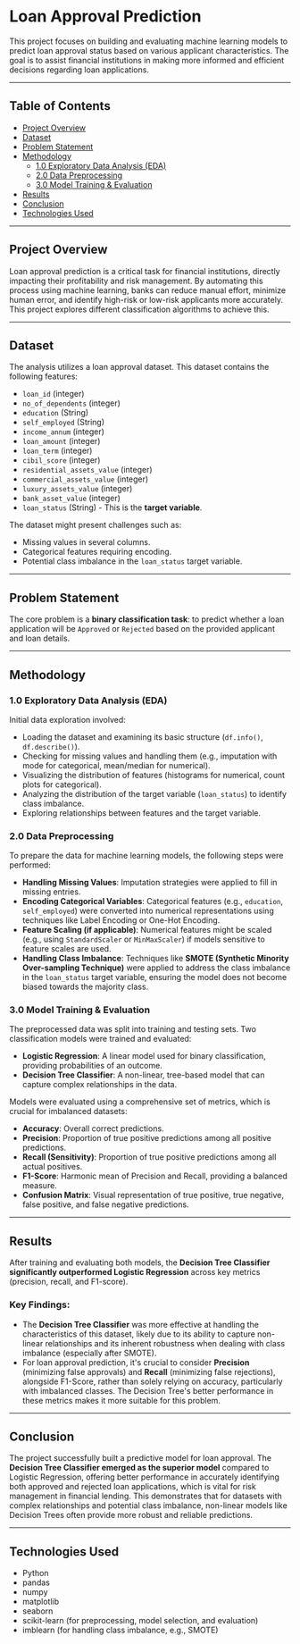 # Loan Approval Prediction

This project focuses on building and evaluating machine learning models to predict loan approval status based on various applicant characteristics. The goal is to assist financial institutions in making more informed and efficient decisions regarding loan applications.

---

## Table of Contents

- [Project Overview](#project-overview)
- [Dataset](#dataset)
- [Problem Statement](#problem-statement)
- [Methodology](#methodology)
  - [1.0 Exploratory Data Analysis (EDA)](#10-exploratory-data-analysis-eda)
  - [2.0 Data Preprocessing](#20-data-preprocessing)
  - [3.0 Model Training & Evaluation](#30-model-training--evaluation)
- [Results](#results)
- [Conclusion](#conclusion)
- [Technologies Used](#technologies-used)

---

## Project Overview

Loan approval prediction is a critical task for financial institutions, directly impacting their profitability and risk management. By automating this process using machine learning, banks can reduce manual effort, minimize human error, and identify high-risk or low-risk applicants more accurately. This project explores different classification algorithms to achieve this.

---

## Dataset

The analysis utilizes a loan approval dataset. This dataset contains the following features:

* `loan_id` (integer)
* `no_of_dependents` (integer)
* `education` (String)
* `self_employed` (String)
* `income_annum` (integer)
* `loan_amount` (integer)
* `loan_term` (integer)
* `cibil_score` (integer)
* `residential_assets_value` (integer)
* `commercial_assets_value` (integer)
* `luxury_assets_value` (integer)
* `bank_asset_value` (integer)
* `loan_status` (String) - This is the **target variable**.

The dataset might present challenges such as:
* Missing values in several columns.
* Categorical features requiring encoding.
* Potential class imbalance in the `loan_status` target variable.

---

## Problem Statement

The core problem is a **binary classification task**: to predict whether a loan application will be `Approved` or `Rejected` based on the provided applicant and loan details.

---

## Methodology

### 1.0 Exploratory Data Analysis (EDA)

Initial data exploration involved:
* Loading the dataset and examining its basic structure (`df.info()`, `df.describe()`).
* Checking for missing values and handling them (e.g., imputation with mode for categorical, mean/median for numerical).
* Visualizing the distribution of features (histograms for numerical, count plots for categorical).
* Analyzing the distribution of the target variable (`loan_status`) to identify class imbalance.
* Exploring relationships between features and the target variable.

### 2.0 Data Preprocessing

To prepare the data for machine learning models, the following steps were performed:
* **Handling Missing Values**: Imputation strategies were applied to fill in missing entries.
* **Encoding Categorical Variables**: Categorical features (e.g., `education`, `self_employed`) were converted into numerical representations using techniques like Label Encoding or One-Hot Encoding.
* **Feature Scaling (if applicable)**: Numerical features might be scaled (e.g., using `StandardScaler` or `MinMaxScaler`) if models sensitive to feature scales are used.
* **Handling Class Imbalance**: Techniques like **SMOTE (Synthetic Minority Over-sampling Technique)** were applied to address the class imbalance in the `loan_status` target variable, ensuring the model does not become biased towards the majority class.

### 3.0 Model Training & Evaluation

The preprocessed data was split into training and testing sets. Two classification models were trained and evaluated:

* **Logistic Regression**: A linear model used for binary classification, providing probabilities of an outcome.
* **Decision Tree Classifier**: A non-linear, tree-based model that can capture complex relationships in the data.

Models were evaluated using a comprehensive set of metrics, which is crucial for imbalanced datasets:
* **Accuracy**: Overall correct predictions.
* **Precision**: Proportion of true positive predictions among all positive predictions.
* **Recall (Sensitivity)**: Proportion of true positive predictions among all actual positives.
* **F1-Score**: Harmonic mean of Precision and Recall, providing a balanced measure.
* **Confusion Matrix**: Visual representation of true positive, true negative, false positive, and false negative predictions.

---

## Results

After training and evaluating both models, the **Decision Tree Classifier significantly outperformed Logistic Regression** across key metrics (precision, recall, and F1-score).

### Key Findings:

* The **Decision Tree Classifier** was more effective at handling the characteristics of this dataset, likely due to its ability to capture non-linear relationships and its inherent robustness when dealing with class imbalance (especially after SMOTE).
* For loan approval prediction, it's crucial to consider **Precision** (minimizing false approvals) and **Recall** (minimizing false rejections), alongside F1-Score, rather than solely relying on accuracy, particularly with imbalanced classes. The Decision Tree's better performance in these metrics makes it more suitable for this problem.

---

## Conclusion

The project successfully built a predictive model for loan approval. The **Decision Tree Classifier emerged as the superior model** compared to Logistic Regression, offering better performance in accurately identifying both approved and rejected loan applications, which is vital for risk management in financial lending. This demonstrates that for datasets with complex relationships and potential class imbalance, non-linear models like Decision Trees often provide more robust and reliable predictions.

---

## Technologies Used

* Python
* pandas
* numpy
* matplotlib
* seaborn
* scikit-learn (for preprocessing, model selection, and evaluation)
* imblearn (for handling class imbalance, e.g., SMOTE)
